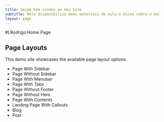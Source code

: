 ```yaml
---
title: Sejam bem vindos ao meu Site
subtitle: Nele disponibilizo meus materiais de aula e dicas sobre o mundo Linux e Python.
layout: page
---
```


#LRodrigo:Home Page 

## Page Layouts

This demo site showcases the available page layout options.

* Page With Sidebar
* Page Without Sidebar
* Page With Menubar
* Page With Tabs
* Page Without Footer
* Page Without Hero
* Page With Contents
* Landing Page With Callouts
* Blog
* Post
